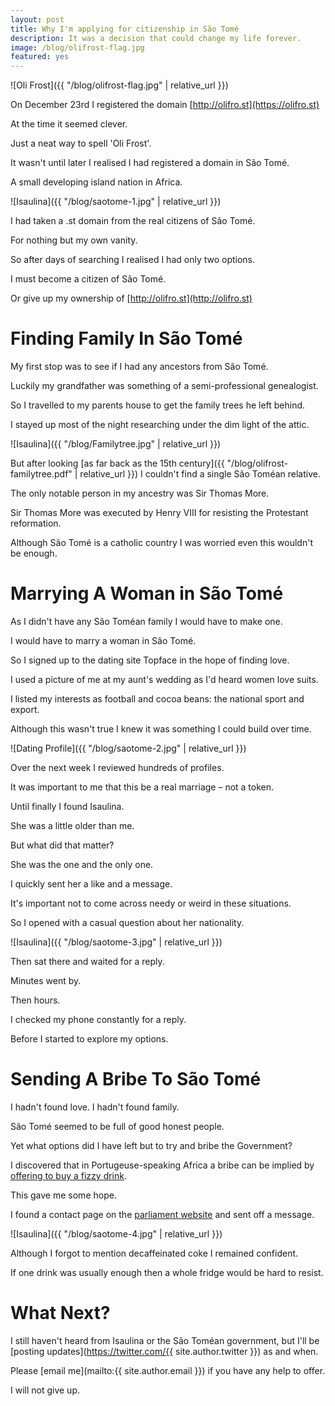 ```yaml
---
layout: post
title: Why I'm applying for citizenship in São Tomé
description: It was a decision that could change my life forever.
image: /blog/olifrost-flag.jpg
featured: yes
---
```


![Oli Frost]({{ "/blog/olifrost-flag.jpg" | relative_url }})

On December 23rd I registered the domain [http://olifro.st](https://olifro.st)

At the time it seemed clever.

Just a neat way to spell 'Oli Frost'.

It wasn't until later I realised I had registered a domain in São Tomé.

A small developing island nation in Africa.

![Isaulina]({{ "/blog/saotome-1.jpg" | relative_url }})

I had taken a .st domain from the real citizens of São Tomé.

For nothing but my own vanity.

So after days of searching I realised I had only two options.

I must become a citizen of São Tomé.

Or give up my ownership of [http://olifro.st](http://olifro.st)


# Finding Family In São Tomé

My first stop was to see if I had any ancestors from São Tomé.

Luckily my grandfather was something of a semi-professional genealogist.

So I travelled to my parents house to get the family trees he left behind.

I stayed up most of the night researching under the dim light of the attic.

![Isaulina]({{ "/blog/Familytree.jpg" | relative_url }})

But after looking [as far back as the 15th century]({{ "/blog/olifrost-familytree.pdf" | relative_url }}) I couldn't find a single São Toméan relative.

The only notable person in my ancestry was Sir Thomas More.

Sir Thomas More was executed by Henry VIII for resisting the Protestant reformation.

Although São Tomé is a catholic country I was worried even this wouldn't be enough.

# Marrying A Woman in São Tomé

As I didn't have any São Toméan family I would have to make one.

I would have to marry a woman in São Tomé.

So I signed up to the dating site Topface in the hope of finding love.

I used a picture of me at my aunt's wedding as I'd heard women love suits.

I listed my interests as football and cocoa beans: the national sport and export.

Although this wasn't true I knew it was something I could build over time.

![Dating Profile]({{ "/blog/saotome-2.jpg" | relative_url }})

Over the next week I reviewed hundreds of profiles.

It was important to me that this be a real marriage – not a token.

Until finally I found Isaulina.

She was a little older than me.

But what did that matter?

She was the one and the only one.

I quickly sent her a like and a message.

It's important not to come across needy or weird in these situations.

So I opened with a casual question about her nationality.

![Isaulina]({{ "/blog/saotome-3.jpg" | relative_url }})

Then sat there and waited for a reply.

Minutes went by.

Then hours.

I checked my phone constantly for a reply.

Before I started to explore my options.

# Sending A Bribe To São Tomé

I hadn't found love. I hadn't found family.

São Tomé seemed to be full of good honest people.

Yet what options did I have left but to try and bribe the Government?

I discovered that in Portugeuse-speaking Africa a bribe can be implied by [offering to buy a fizzy drink](http://www.economist.com/node/8401139).

This gave me some hope.

I found a contact page on the [parliament website](http://www.parlamento.st) and sent off a message.

![Isaulina]({{ "/blog/saotome-4.jpg" | relative_url }})

Although I forgot to mention decaffeinated coke I remained confident.

If one drink was usually enough then a whole fridge would be hard to resist.

# What Next?

I still haven't heard from Isaulina or the São Toméan government, but I'll be [posting updates](https://twitter.com/{{ site.author.twitter }}) as and when.

Please [email me](mailto:{{ site.author.email }}) if you have any help to offer.

I will not give up.
